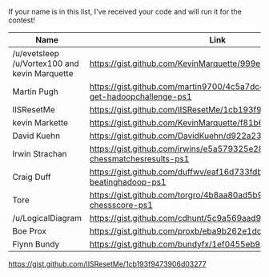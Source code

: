 If your name is in this list, I've received your code and will run it for the contest!

| Name  | Link | Time | Special |
|---|---|---|---|
| /u/evetsleep /u/Vortex100 and kevin Marquette | https://gist.github.com/KevinMarquette/999e3eaeb75dd59a04d5 | TBD | | 
| Martin Pugh | https://gist.github.com/martin9700/4c5a7dc448ee2cee7b59#file-get-hadoopchallenge-ps1 | TBD |  | |
| IISResetMe  | https://gist.github.com/IISResetMe/1cb193f9473906d03277 | TBD |  |
| kevin Markette | https://gist.github.com/KevinMarquette/f81b6f0a54c9df650c22 | TBD | |
| David Kuehn | https://gist.github.com/DavidKuehn/d922a23f81fada9b411b | TBD | |
| Irwin Strachan | https://gist.github.com/irwins/e5a579325e28d0070a7b#file-get-chessmatchesresults-ps1 | TBD | |
| Craig Duff | https://gist.github.com/duffwv/eaf16d733fdb00e4d6e8#file-beatinghadoop-ps1 | TBD | |
| Tore | https://gist.github.com/torgro/4b8aa80ad5b9b2da351b#file-get-chessscore-ps1 | TBD ||
| /u/LogicalDiagram | https://gist.github.com/cdhunt/5c9a569aad952b1a4d96 | TBD ||
| Boe Prox | https://gist.github.com/proxb/eba9b262e1dcb593ec94 | TBD ||
| Flynn Bundy | https://gist.github.com/bundyfx/1ef0455eb9bcbcc2d627 | TBD ||


https://gist.github.com/IISResetMe/1cb193f9473906d03277
